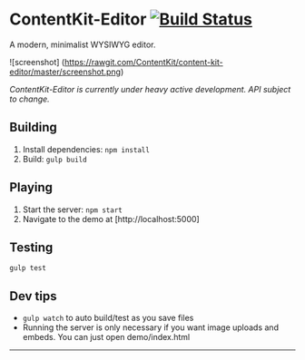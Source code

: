 # ContentKit-Editor [![Build Status](https://travis-ci.org/ContentKit/content-kit-editor.svg?branch=master)](https://travis-ci.org/ContentKit/content-kit-editor)

A modern, minimalist WYSIWYG editor.

![screenshot]
(https://rawgit.com/ContentKit/content-kit-editor/master/screenshot.png)

*ContentKit-Editor is currently under heavy active development.  API subject to change.*

## Building
1. Install dependencies: `npm install`
2. Build: `gulp build`

## Playing
1. Start the server: `npm start`
2. Navigate to the demo at [http://localhost:5000]

## Testing
`gulp test`

## Dev tips
- `gulp watch` to auto build/test as you save files
- Running the server is only necessary if you want image uploads and embeds. You can just open demo/index.html

---
